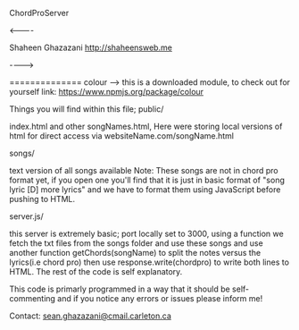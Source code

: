ChordProServer

<----

Shaheen Ghazazani
http://shaheensweb.me

---->

==============
colour --> this is a downloaded module, to check out for yourself
link: https://www.npmjs.org/package/colour


Things you will find within this file;
public/ 

  index.html and other songNames.html, 
  Here were storing local versions of html for direct access via websiteName.com/songName.html
  
songs/

  text version of all songs available
  Note: These songs are not in chord pro format yet, if you open one you'll find that it is just in 
  basic format of "song lyric [D] more lyrics" and we have to format them using JavaScript before pushing to HTML.
  
server.js/

  this server is extremely basic; port locally set to 3000, using a function we fetch the txt files from the songs folder 
  and use these songs and use another function getChords(songName) to split the notes versus the lyrics(i.e chord pro) then use
  response.write(chordpro) to write both lines to HTML. The rest of the code is self explanatory. 
  
This code is primarly programmed in a way that it should be self-commenting and if you notice any errors or issues
please inform me!

Contact:
sean.ghazazani@cmail.carleton.ca   
